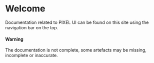 # Welcome
Documentation related to PIXEL UI can be found on this site using the navigation bar on the top.

<div class="bs-callout bs-callout-danger">
    <h4>Warning</h4>
    The documentation is not complete, some artefacts may be missing, incomplete or inaccurate.
</div>